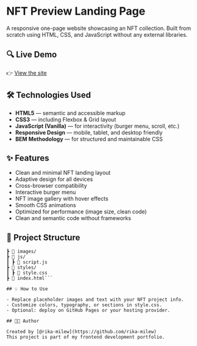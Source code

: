# NFT Preview Landing Page

A responsive one-page website showcasing an NFT collection. Built from scratch using HTML, CSS, and JavaScript without any external libraries.

## 🔍 Live Demo

👉 [View the site](https://rika-milew.github.io/nft/)

## 🛠 Technologies Used

- **HTML5** — semantic and accessible markup  
- **CSS3** — including Flexbox & Grid layout  
- **JavaScript (Vanilla)** — for interactivity (burger menu, scroll, etc.)  
- **Responsive Design** — mobile, tablet, and desktop friendly  
- **BEM Methodology** — for structured and maintainable CSS  

## ✨ Features

- Clean and minimal NFT landing layout
- Adaptive design for all devices
- Cross-browser compatibility  
- Interactive burger menu  
- NFT image gallery with hover effects  
- Smooth CSS animations
- Optimized for performance (image size, clean code)
- Clean and semantic code without frameworks  

## 📁 Project Structure

```📁 nft/
┣ 📁 images/
┣ 📁 js/
┃ ┣ 📄 script.js
┣ 📁 styles/
┃ ┣ 📄 style.css
┣ 📄 index.html```

## 💡 How to Use

- Replace placeholder images and text with your NFT project info.
- Customize colors, typography, or sections in style.css.
- Optional: deploy on GitHub Pages or your hosting provider.

## 👩‍💻 Author

Created by [@rika-milew](https://github.com/rika-milew)  
This project is part of my frontend development portfolio.

